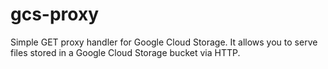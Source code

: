 # gcs-proxy

Simple GET proxy handler for Google Cloud Storage. It allows you to serve files stored in a Google Cloud Storage bucket via HTTP.
